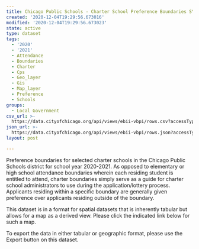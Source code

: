 ```yaml
---
title: Chicago Public Schools - Charter School Preference Boundaries SY2021
created: '2020-12-04T19:29:56.673016'
modified: '2020-12-04T19:29:56.673023'
state: active
type: dataset
tags:
  - '2020'
  - '2021'
  - Attendance
  - Boundaries
  - Charter
  - Cps
  - Geo_layer
  - Gis
  - Map_layer
  - Preference
  - Schools
groups:
  - Local Government
csv_url: >-
  https://data.cityofchicago.org/api/views/ebii-vbpi/rows.csv?accessType=DOWNLOAD
json_url: >-
  https://data.cityofchicago.org/api/views/ebii-vbpi/rows.json?accessType=DOWNLOAD
layout: post

---
```

Preference boundaries for selected charter schools in the Chicago Public Schools district for school year 2020-2021. As opposed to elementary or high school attendance boundaries wherein each residing student is entitled to attend, charter boundaries simply serve as a guide for charter school administrators to use during the application/lottery process. Applicants residing within a specific boundary are generally given preference over applicants residing outside of the boundary. 

This dataset is in a forma​​t for spatial datasets that is inherently tabular but allows for a map as a derived view. Please click the indicated link below for such a map.

To export the data in either tabular or geographic format, please use the Export button on this dataset.
